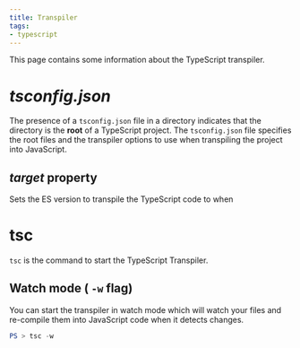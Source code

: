 ```yaml
---
title: Transpiler
tags:
- typescript
---
```


This page contains some information about the TypeScript transpiler.

# *tsconfig.json*

The presence of a `tsconfig.json` file in a directory indicates that the directory is the **root** of a TypeScript project. The `tsconfig.json` file specifies the root files and the transpiler options to use when transpiling the project into JavaScript.

## *target* property

Sets the ES version to transpile the TypeScript code to when 

# tsc

`tsc` is the command to start the TypeScript Transpiler.

## Watch mode ( `-w` flag)

You can start the transpiler in watch mode which will watch your files and re-compile them into JavaScript code when it detects changes.

```powershell
PS > tsc -w
```